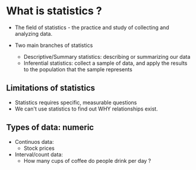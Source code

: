 # What is statistics ? 

- The field of statistics - the practice and study of collecting and analyzing data. 

- Two main branches of statistics
    - Descriptive/Summary statistics: describing or summarizing our data
    - Inferential statistics: collect a sample of data, and apply the results to the population that the sample represents

## Limitations of statistics
- Statistics requires specific, measurable questions
- We can't use statistics to find out WHY relationships exist.

## Types of data: numeric
- Continuos data:
  - Stock prices
- Interval/count data:
  - How many cups of coffee do people drink per day ?
